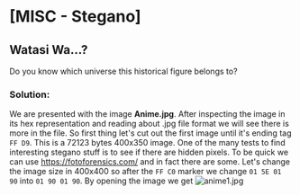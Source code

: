 # [MISC - Stegano]
## Watasi Wa...?
Do you know which universe this historical figure belongs to?
### Solution:
We are presented with the image **Anime.jpg**. After inspecting the image in its hex representation and reading about .jpg file format we will see there is more in the file. So first thing let's cut out the first image until it's ending tag `FF D9`.  This is a 72123 bytes 400x350 image. One of the many tests to find interesting stegano stuff is to see if there are hidden pixels. To be quick we can use https://fotoforensics.com/ and in fact there are some. Let's change the image size in 400x400 so after the `FF C0` marker we change `01 5E 01 90` into `01 90 01 90`. By opening the image we get ![anime1.jpg](/images/anime1.jpg)
